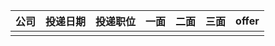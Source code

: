 | 公司 | 投递日期 | 投递职位 | 一面 | 二面 | 三面 | offer |
| ---- | -------- | -------- | ---- | ---- | ---- | ----- |
|      |          |          |      |      |      |       |
